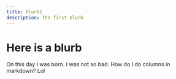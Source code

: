 ```yaml
---
title: Blurb1
description: The first blurb
---
```


# Here is a blurb
On this day I was born. I was not so bad. How do I do columns in markdown? Lol